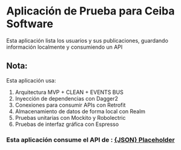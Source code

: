 # Aplicación de Prueba para Ceiba Software

Esta aplicación lista los usuarios y sus publicaciones, guardando información localmente y consumiendo un API

## Nota:
Esta aplicación usa:
1. Arquitectura MVP + CLEAN + EVENTS BUS
2. Inyección de dependencias con Dagger2
3. Conexiones para consumir APIs con Retrofit
4. Almacenamiento de datos de forma local con Realm
5. Pruebas unitarias con Mockito y Robolectric
6. Pruebas de interfaz gráfica con Espresso

### Esta aplicación consume el API de : [**{JSON} Placeholder**](https://jsonplaceholder.typicode.com/)

